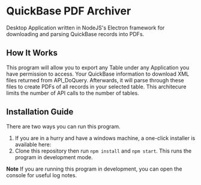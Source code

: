 # QuickBase PDF Archiver
Desktop Application written in NodeJS's Electron framework for downloading and parsing QuickBase records into PDFs. 

## How It Works 
This program will allow you to export any Table under any Application you have permission to access. Your QuickBase information to download XML files returned from API_DoQuery. Afterwards, it will parse through these files to create PDFs of all records in your selected table. This architecure limits the number of API calls to the number of tables. 

## Installation Guide 
There are two ways you can run this program. 
1. If you are in a hurry and have a windows machine, a one-click installer is available here: 
2. Clone this repository then run `npm install` and `npm start`. This runs the program in development mode. 

**Note** If you are running this program in development, you can open the console for useful log notes. 

